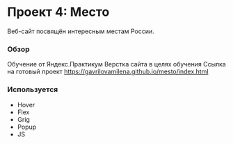 # Проект 4: Место

 Веб-сайт посвящён интересным местам России.

### Обзор
Обучение от Яндекс.Практикум
Верстка сайта в целях обучения 
Ссылка на готовый проект https://gavrilovamilena.github.io/mesto/index.html

### Используется
- Hover
- Flex
- Grig
- Popup
- JS

